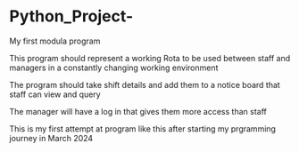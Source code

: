 # Python_Project-
My first modula program 


This program should represent a working Rota to be used between staff and managers in a constantly changing working environment 

The program should take shift details and add them to a notice board that staff can view and query 

The manager will have a log in that gives them more access than staff 

This is my first attempt at program like this after starting my prgramming journey in March 2024 
